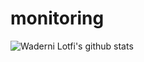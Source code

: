# monitoring


![Waderni Lotfi's github stats](https://github-readme-stats.vercel.app/api?username=faudeltn&show_icons=true&theme=radical)
